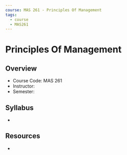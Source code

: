 ```yaml
---
course: MAS 261 - Principles Of Management
tags:
  - course
  - MAS261
---
```


# Principles Of Management

## Overview
- Course Code: MAS 261
- Instructor: 
- Semester: 

## Syllabus
- 

## Resources
- 
